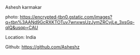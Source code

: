 Ashesh karmakar

photo: https://encrypted-tbn0.gstatic.com/images?q=tbn%3AANd9GcRXKTOTuv7wnxwsUzJymZRCvjLe_3xsGq-qlQ&usqp=CAU

Location: India

Github: https://github.com/Asheshz
